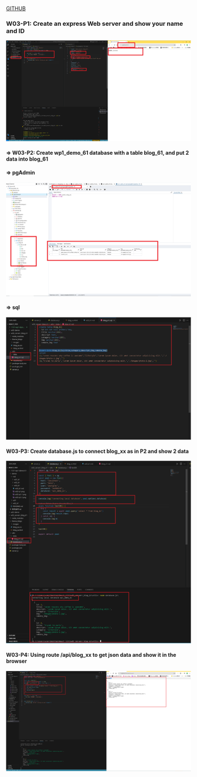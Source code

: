 [GITHUB](https://github.com/haowei212410061/1131-wp1-demo-61)

### W03-P1: Create an express Web server and show your name and ID

![](w03-p1.png)

#### => W03-P2: Create wp1_demo_61 database with a table blog_61, and put 2 data into blog_61

#### => pgAdmin

![](w03-p2-1.png)

#### => sql

![](w03-p2-2.png)

#### W03-P3: Create database.js to connect blog_xx as in P2 and show 2 data

![](w03-p3.png)

#### W03-P4: Using route /api/blog_xx to get json data and show it in the browser

![](w03-p4.png)

```

```
